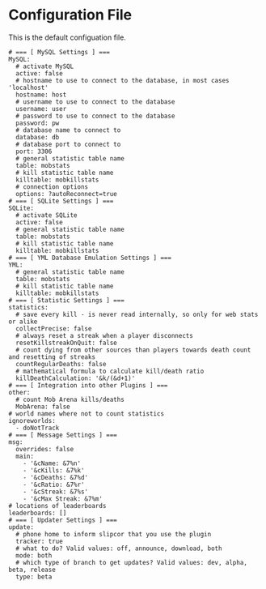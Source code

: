 # Configuration File

This is the default configuation file.

    # === [ MySQL Settings ] ===
    MySQL:
      # activate MySQL
      active: false
      # hostname to use to connect to the database, in most cases 'localhost'
      hostname: host
      # username to use to connect to the database
      username: user
      # password to use to connect to the database
      password: pw
      # database name to connect to
      database: db
      # database port to connect to
      port: 3306
      # general statistic table name
      table: mobstats
      # kill statistic table name
      killtable: mobkillstats
      # connection options
      options: ?autoReconnect=true
    # === [ SQLite Settings ] ===
    SQLite:
      # activate SQLite
      active: false
      # general statistic table name
      table: mobstats
      # kill statistic table name
      killtable: mobkillstats
    # === [ YML Database Emulation Settings ] ===
    YML:
      # general statistic table name
      table: mobstats
      # kill statistic table name
      killtable: mobkillstats
    # === [ Statistic Settings ] ===
    statistics:
      # save every kill - is never read internally, so only for web stats or alike
      collectPrecise: false
      # always reset a streak when a player disconnects
      resetKillstreakOnQuit: false
      # count dying from other sources than players towards death count and resetting of streaks
      countRegularDeaths: false
      # mathematical formula to calculate kill/death ratio
      killDeathCalculation: '&k/(&d+1)'
    # === [ Integration into other Plugins ] ===
    other:
      # count Mob Arena kills/deaths
      MobArena: false
    # world names where not to count statistics
    ignoreworlds:
      - doNotTrack
    # === [ Message Settings ] ===
    msg:
      overrides: false
      main:
        - '&cName: &7%n'
        - '&cKills: &7%k'
        - '&cDeaths: &7%d'
        - '&cRatio: &7%r'
        - '&cStreak: &7%s'
        - '&cMax Streak: &7%m'
    # locations of leaderboards
    leaderboards: []
    # === [ Updater Settings ] ===
    update:
      # phone home to inform slipcor that you use the plugin
      tracker: true
      # what to do? Valid values: off, announce, download, both
      mode: both
      # which type of branch to get updates? Valid values: dev, alpha, beta, release
      type: beta
